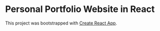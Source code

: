 # Personal Portfolio Website in React

This project was bootstrapped with [Create React App](https://github.com/facebook/create-react-app).

